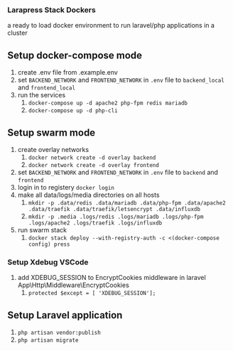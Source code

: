 ### Larapress Stack Dockers
a ready to load docker environment to run laravel/php applications in a cluster

## Setup docker-compose mode
1. create .env file from .example.env
2. set ```BACKEND_NETWORK``` and ```FRONTEND_NETWORK``` in ``.env`` file to ```backend_local``` and ```frontend_local```
3. run the services
    1. ```docker-compose up -d apache2 php-fpm redis mariadb```
    2. ```docker-compose up -d php-cli```

## Setup swarm mode
1. create overlay networks
    1. ```docker network create -d overlay backend```
    2. ```docker network create -d overlay frontend```
2. set ```BACKEND_NETWORK``` and ```FRONTEND_NETWORK``` in ``.env`` file to ```backend``` and ```frontend```
3. login in to registery ```docker login```
4. make all data/logs/media directories on all hosts
    1. ```mkdir -p .data/redis .data/mariadb .data/php-fpm .data/apache2 .data/traefik .data/traefik/letsencrypt .data/influxdb```
    2. ```mkdir -p .media .logs/redis .logs/mariadb .logs/php-fpm .logs/apache2 .logs/traefik .logs/influxdb```
5. run swarm stack
    1. ```docker stack deploy --with-registry-auth -c <(docker-compose config) press```

### Setup Xdebug VSCode
1. add XDEBUG_SESSION to EncryptCookies middleware in laravel App\Http\Middleware\EncryptCookies
    1. ```protected $except = [ 'XDEBUG_SESSION'];```

## Setup Laravel application
1. ```php artisan vendor:publish```
2. ```php artisan migrate```

